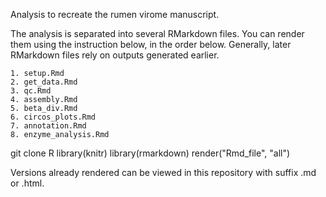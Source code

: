 Analysis to recreate the rumen virome manuscript.

The analysis is separated into several RMarkdown files.
You can render them using the instruction below, in the order below.
Generally, later RMarkdown files rely on outputs generated earlier.

	1. setup.Rmd
	2. get_data.Rmd
	3. qc.Rmd
	4. assembly.Rmd
	5. beta_div.Rmd
	6. circos_plots.Rmd
	7. annotation.Rmd
	8. enzyme_analysis.Rmd
	
git clone
R
library(knitr)
library(rmarkdown)
render("Rmd_file", "all")

Versions already rendered can be viewed in this repository with suffix .md or .html.

